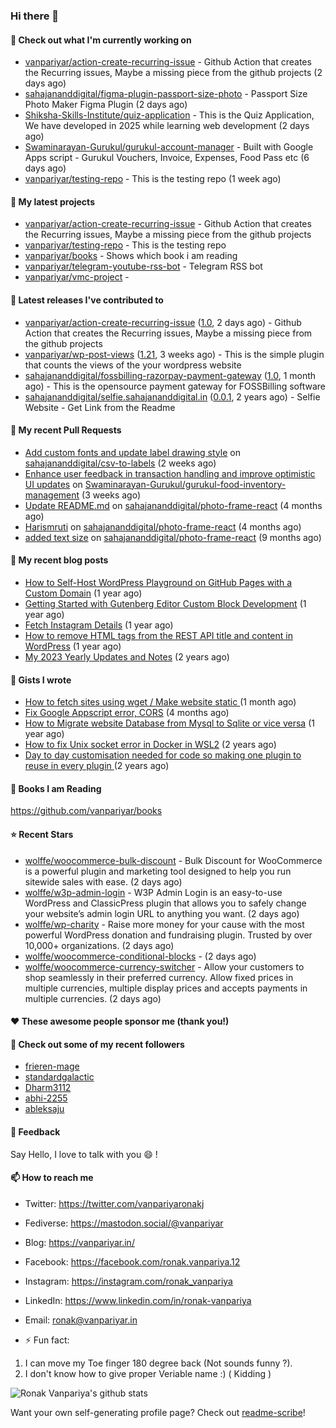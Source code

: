 ### Hi there 👋

#### 👷 Check out what I'm currently working on

- [vanpariyar/action-create-recurring-issue](https://github.com/vanpariyar/action-create-recurring-issue) - Github Action that creates the Recurring issues, Maybe a missing piece from the github projects (2 days ago)
- [sahajananddigital/figma-plugin-passport-size-photo](https://github.com/sahajananddigital/figma-plugin-passport-size-photo) - Passport Size Photo Maker Figma Plugin (2 days ago)
- [Shiksha-Skills-Institute/quiz-application](https://github.com/Shiksha-Skills-Institute/quiz-application) - This is the Quiz Application, We have developed in 2025 while learning web development (2 days ago)
- [Swaminarayan-Gurukul/gurukul-account-manager](https://github.com/Swaminarayan-Gurukul/gurukul-account-manager) - Built with Google Apps script - Gurukul Vouchers, Invoice, Expenses, Food Pass etc (6 days ago)
- [vanpariyar/testing-repo](https://github.com/vanpariyar/testing-repo) - This is the testing repo (1 week ago)

#### 🌱 My latest projects

- [vanpariyar/action-create-recurring-issue](https://github.com/vanpariyar/action-create-recurring-issue) - Github Action that creates the Recurring issues, Maybe a missing piece from the github projects
- [vanpariyar/testing-repo](https://github.com/vanpariyar/testing-repo) - This is the testing repo
- [vanpariyar/books](https://github.com/vanpariyar/books) - Shows which book i am reading
- [vanpariyar/telegram-youtube-rss-bot](https://github.com/vanpariyar/telegram-youtube-rss-bot) - Telegram RSS bot
- [vanpariyar/vmc-project](https://github.com/vanpariyar/vmc-project) - 

#### 🔭 Latest releases I've contributed to

- [vanpariyar/action-create-recurring-issue](https://github.com/vanpariyar/action-create-recurring-issue) ([1.0](https://github.com/vanpariyar/action-create-recurring-issue/releases/tag/1.0), 2 days ago) - Github Action that creates the Recurring issues, Maybe a missing piece from the github projects
- [vanpariyar/wp-post-views](https://github.com/vanpariyar/wp-post-views) ([1.21](https://github.com/vanpariyar/wp-post-views/releases/tag/1.21), 3 weeks ago) - This is the simple plugin that counts the views of the your wordpress website
- [sahajananddigital/fossbilling-razorpay-payment-gateway](https://github.com/sahajananddigital/fossbilling-razorpay-payment-gateway) ([1.0](https://github.com/sahajananddigital/fossbilling-razorpay-payment-gateway/releases/tag/1.0), 1 month ago) - This is the opensource payment gateway for FOSSBilling software
- [sahajananddigital/selfie.sahajananddigital.in](https://github.com/sahajananddigital/selfie.sahajananddigital.in) ([0.0.1](https://github.com/sahajananddigital/selfie.sahajananddigital.in/releases/tag/0.0.1), 2 years ago) - Selfie Website - Get Link from the Readme

#### 🔨 My recent Pull Requests

- [Add custom fonts and update label drawing style](https://github.com/sahajananddigital/csv-to-labels/pull/1) on [sahajananddigital/csv-to-labels](https://github.com/sahajananddigital/csv-to-labels) (2 weeks ago)
- [Enhance user feedback in transaction handling and improve optimistic UI updates](https://github.com/Swaminarayan-Gurukul/gurukul-food-inventory-management/pull/1) on [Swaminarayan-Gurukul/gurukul-food-inventory-management](https://github.com/Swaminarayan-Gurukul/gurukul-food-inventory-management) (3 weeks ago)
- [Update README.md](https://github.com/sahajananddigital/photo-frame-react/pull/8) on [sahajananddigital/photo-frame-react](https://github.com/sahajananddigital/photo-frame-react) (4 months ago)
- [Harismruti](https://github.com/sahajananddigital/photo-frame-react/pull/7) on [sahajananddigital/photo-frame-react](https://github.com/sahajananddigital/photo-frame-react) (4 months ago)
- [added text size](https://github.com/sahajananddigital/photo-frame-react/pull/6) on [sahajananddigital/photo-frame-react](https://github.com/sahajananddigital/photo-frame-react) (9 months ago)

#### 📜 My recent blog posts

- [How to Self-Host WordPress Playground on GitHub Pages with a Custom Domain](https://vanpariyar.in/blog/how-to-self-host-wordpress-playground-on-github-pages-with-a-custom-domain/) (1 year ago)
- [Getting Started with Gutenberg Editor Custom Block Development](https://vanpariyar.in/blog/how-to-start-with-gutenberg-editor-custom-block-development/) (1 year ago)
- [Fetch Instagram Details](https://vanpariyar.in/blog/fetch-instagram-details/) (1 year ago)
- [How to remove HTML tags from the REST API title and content in WordPress](https://vanpariyar.in/blog/how-to-remove-html-tags-from-the-rest-api-title-and-content-in-wordpress/) (1 year ago)
- [My 2023 Yearly Updates and Notes](https://vanpariyar.in/blog/my-2023-yearly-updates-and-notes/) (2 years ago)

#### 📓 Gists I wrote

- [How to fetch sites using wget / Make website static ](https://gist.github.com/766ef11b8b0df51532d9caa859e1fa84) (1 month ago)
- [Fix Google Appscript error, CORS](https://gist.github.com/c198a2ab9912c97a8eea002f71f61b0d) (4 months ago)
- [How to Migrate website Database from Mysql to Sqlite or vice versa](https://gist.github.com/720f04a57721e24eb2af2b1112ec89c4) (1 year ago)
- [How to fix Unix socket error in Docker in WSL2](https://gist.github.com/c3e90157b6aec1f19ae9462941412672) (2 years ago)
- [Day to day customisation needed for code so making one plugin to reuse in every plugin ](https://gist.github.com/95880b458a6110bb9f4d8c588cb4f119) (2 years ago)

#### 📓 Books I am Reading
https://github.com/vanpariyar/books

#### ⭐ Recent Stars

- [wolffe/woocommerce-bulk-discount](https://github.com/wolffe/woocommerce-bulk-discount) - Bulk Discount for WooCommerce is a powerful plugin and marketing tool designed to help you run sitewide sales with ease. (2 days ago)
- [wolffe/w3p-admin-login](https://github.com/wolffe/w3p-admin-login) - W3P Admin Login is an easy-to-use WordPress and ClassicPress plugin that allows you to safely change your website’s admin login URL to anything you want. (2 days ago)
- [wolffe/wp-charity](https://github.com/wolffe/wp-charity) - Raise more money for your cause with the most powerful WordPress donation and fundraising plugin. Trusted by over 10,000&#43; organizations. (2 days ago)
- [wolffe/woocommerce-conditional-blocks](https://github.com/wolffe/woocommerce-conditional-blocks) -  (2 days ago)
- [wolffe/woocommerce-currency-switcher](https://github.com/wolffe/woocommerce-currency-switcher) - Allow your customers to shop seamlessly in their preferred currency. Allow fixed prices in multiple currencies, multiple display prices and accepts payments in multiple currencies. (2 days ago)

#### ❤️ These awesome people sponsor me (thank you!)


#### 👯 Check out some of my recent followers

- [frieren-mage](https://github.com/frieren-mage)
- [standardgalactic](https://github.com/standardgalactic)
- [Dharm3112](https://github.com/Dharm3112)
- [abhi-2255](https://github.com/abhi-2255)
- [ableksaju](https://github.com/ableksaju)

#### 💬 Feedback

Say Hello, I love to talk with you :smile: !

#### 📫 How to reach me

- Twitter: https://twitter.com/vanpariyaronakj
- Fediverse: https://mastodon.social/@vanpariyar
- Blog: https://vanpariyar.in/
- Facebook: https://facebook.com/ronak.vanpariya.12
- Instagram: https://instagram.com/ronak_vanpariya
- LinkedIn: https://www.linkedin.com/in/ronak-vanpariya
- Email: ronak@vanpariyar.in

- ⚡ Fun fact:

1. I can move my Toe finger 180 degree back (Not sounds funny ?).
2. I don't know how to give proper Veriable name :) ( Kidding )

![Ronak Vanpariya's github stats](https://github-readme-stats.vercel.app/api?username=vanpariyar&show_icons=true&hide_border=true)

Want your own self-generating profile page? Check out [readme-scribe](https://github.com/muesli/readme-scribe)!


